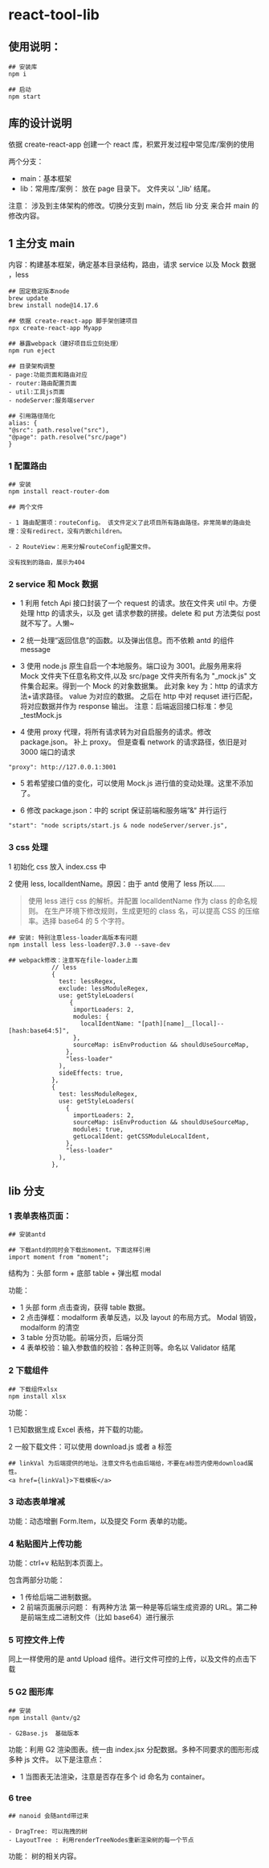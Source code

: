 # react-tool-lib

## 使用说明：

```
## 安装库
npm i

## 启动
npm start
```

## 库的设计说明

依据 create-react-app 创建一个 react 库，积累开发过程中常见库/案例的使用

两个分支：

- main：基本框架
- lib：常用库/案例： 放在 page 目录下。 文件夹以 '\_lib' 结尾。

注意： 涉及到主体架构的修改。切换分支到 main，然后 lib 分支 来合并 main 的修改内容。

## 1 主分支 main

内容：构建基本框架，确定基本目录结构，路由，请求 service 以及 Mock 数据 ，less

```
## 固定稳定版本node
brew update
brew install node@14.17.6

## 依据 create-react-app 脚手架创建项目
npx create-react-app Myapp

## 暴露webpack（建好项目后立刻处理）
npm run eject

## 目录架构调整
- page:功能页面和路由对应
- router:路由配置页面
- util:工具js页面
- nodeServer:服务端server

## 引用路径简化
alias: {
"@src": path.resolve("src"),
"@page": path.resolve("src/page")
}
```

### 1 配置路由

```
## 安装
npm install react-router-dom

## 两个文件

- 1 路由配置项：routeConfig。 该文件定义了此项目所有路由路径。非常简单的路由处理：没有redirect，没有内嵌children。

- 2 RouteView：用来分解routeConfig配置文件。

没有找到的路由，展示为404
```

### 2 service 和 Mock 数据

- 1 利用 fetch Api 接口封装了一个 request 的请求。放在文件夹 util 中。方便处理 http 的请求头，以及 get 请求参数的拼接。delete 和 put 方法类似 post 就不写了。人懒~

- 2 统一处理“返回信息”的函数。以及弹出信息。而不依赖 antd 的组件 message

- 3 使用 node.js 原生自启一个本地服务。端口设为 3001。此服务用来将 Mock 文件夹下任意名称文件,以及 src/page 文件夹所有名为 "\_mock.js" 文件集合起来。得到一个 Mock 的对象数据集。 此对象 key 为：http 的请求方法+请求路径。 value 为对应的数据。 之后在 http 中对 requset 进行匹配，将对应数据并作为 response 输出。 注意：后端返回接口标准：参见\_testMock.js

- 4 使用 proxy 代理，将所有请求转为对自启服务的请求。修改 package.json。 补上 proxy。 但是查看 network 的请求路径，依旧是对 3000 端口的请求

```
"proxy": http://127.0.0.1:3001
```

- 5 若希望接口值的变化，可以使用 Mock.js 进行值的变动处理。这里不添加了。

- 6 修改 package.json：中的 script 保证前端和服务端”&“ 并行运行

```
"start": "node scripts/start.js & node nodeServer/server.js",
```

### 3 css 处理

1 初始化 css 放入 index.css 中

2 使用 less, localIdentName。原因：由于 antd 使用了 less 所以......

> 使用 less 进行 css 的解析。并配置 localIdentName 作为 class 的命名规则。 在生产环境下修改规则，生成更短的 class 名，可以提高 CSS 的压缩率。选择 base64 的 5 个字符。

```
## 安装: 特别注意less-loader高版本有问题
npm install less less-loader@7.3.0 --save-dev
```

```
## webpack修改：注意写在file-loader上面
            // less
            {
              test: lessRegex,
              exclude: lessModuleRegex,
              use: getStyleLoaders(
                 {
                  importLoaders: 2,
                  modules: {
                    localIdentName: "[path][name]__[local]--[hash:base64:5]",
                  },
                  sourceMap: isEnvProduction && shouldUseSourceMap,
                },
                "less-loader"
              ),
              sideEffects: true,
            },
            {
              test: lessModuleRegex,
              use: getStyleLoaders(
                {
                  importLoaders: 2,
                  sourceMap: isEnvProduction && shouldUseSourceMap,
                  modules: true,
                  getLocalIdent: getCSSModuleLocalIdent,
                },
                "less-loader"
              ),
            },
```

## lib 分支

### 1 表单表格页面：

```
## 安装antd

## 下载antd的同时会下载出moment。下面这样引用
import moment from "moment";
```

结构为：头部 form + 底部 table + 弹出框 modal

功能：

- 1 头部 form 点击查询，获得 table 数据。
- 2 点击弹框：modalform 表单反选，以及 layout 的布局方式。 Modal 销毁，modalform 的清空
- 3 table 分页功能。前端分页，后端分页
- 4 表单校验：输入参数值的校验：各种正则等。命名以 Validator 结尾

### 2 下载组件

```
## 下载组件xlsx
npm install xlsx
```

功能：

1 已知数据生成 Excel 表格，并下载的功能。

2 一般下载文件：可以使用 download.js 或者 a 标签

```
## linkVal 为后端提供的地址。注意文件名也由后端给，不要在a标签内使用download属性。
<a href={linkVal}>下载模板</a>
```

### 3 动态表单增减

功能：动态增删 Form.Item，以及提交 Form 表单的功能。

### 4 粘贴图片上传功能

功能：ctrl+v 粘贴到本页面上。

包含两部分功能：

- 1 传给后端二进制数据。
- 2 前端页面展示问题： 有两种方法 第一种是等后端生成资源的 URL。第二种是前端生成二进制文件（比如 base64）进行展示

### 5 可控文件上传

同上一样使用的是 antd Upload 组件。进行文件可控的上传，以及文件的点击下载

### 5 G2 图形库

```
## 安装
npm install @antv/g2

- G2Base.js  基础版本
```

功能：利用 G2 渲染图表。统一由 index.jsx 分配数据。多种不同要求的图形形成多种 js 文件。 以下是注意点：

- 1 当图表无法渲染，注意是否存在多个 id 命名为 container。

### 6 tree

```
## nanoid 会随antd带过来

- DragTree: 可以拖拽的树
- LayoutTree : 利用renderTreeNodes重新渲染树的每一个节点
```

功能： 树的相关内容。

